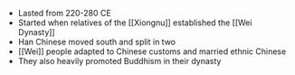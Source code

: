 - Lasted from 220-280 CE
- Started when relatives of the [[Xiongnu]] established the [[Wei Dynasty]]
- Han Chinese moved south and split in two
- [[Wei]] people adapted to Chinese customs and married ethnic Chinese
- They also heavily promoted Buddhism in their dynasty